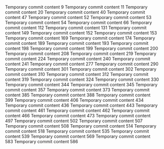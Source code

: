 Temporary commit content 9
Temporary commit content 11
Temporary commit content 20
Temporary commit content 40
Temporary commit content 47
Temporary commit content 52
Temporary commit content 53
Temporary commit content 54
Temporary commit content 66
Temporary commit content 112
Temporary commit content 131
Temporary commit content 149
Temporary commit content 152
Temporary commit content 153
Temporary commit content 169
Temporary commit content 174
Temporary commit content 189
Temporary commit content 193
Temporary commit content 198
Temporary commit content 199
Temporary commit content 200
Temporary commit content 208
Temporary commit content 219
Temporary commit content 224
Temporary commit content 240
Temporary commit content 241
Temporary commit content 277
Temporary commit content 290
Temporary commit content 301
Temporary commit content 302
Temporary commit content 310
Temporary commit content 312
Temporary commit content 319
Temporary commit content 324
Temporary commit content 330
Temporary commit content 344
Temporary commit content 345
Temporary commit content 357
Temporary commit content 373
Temporary commit content 385
Temporary commit content 388
Temporary commit content 399
Temporary commit content 406
Temporary commit content 434
Temporary commit content 436
Temporary commit content 443
Temporary commit content 461
Temporary commit content 462
Temporary commit content 466
Temporary commit content 473
Temporary commit content 497
Temporary commit content 502
Temporary commit content 507
Temporary commit content 508
Temporary commit content 514
Temporary commit content 518
Temporary commit content 535
Temporary commit content 539
Temporary commit content 569
Temporary commit content 583
Temporary commit content 586
